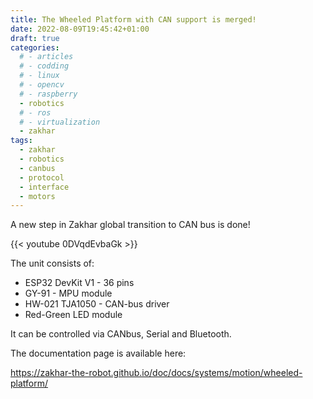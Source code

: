 ```yaml
---
title: The Wheeled Platform with CAN support is merged!
date: 2022-08-09T19:45:42+01:00
draft: true
categories:
  # - articles
  # - codding
  # - linux
  # - opencv
  # - raspberry
  - robotics
  # - ros
  # - virtualization
  - zakhar
tags:
  - zakhar
  - robotics
  - canbus
  - protocol
  - interface
  - motors
---
```


A new step in Zakhar global transition to CAN bus is done!

{{< youtube 0DVqdEvbaGk >}}

<!--more-->


The unit consists of:

- ESP32 DevKit V1 - 36 pins
- GY-91 - MPU module
- HW-021 TJA1050 - CAN-bus driver
- Red-Green LED module

It can be controlled via CANbus, Serial and Bluetooth.

The documentation page is available here:

https://zakhar-the-robot.github.io/doc/docs/systems/motion/wheeled-platform/
